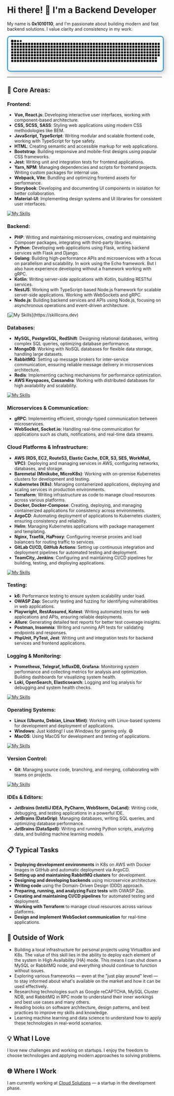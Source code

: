 # Hi there! 👋 I'm a Backend Developer

My name is **0x1010110**, and I'm passionate about building modern and fast backend solutions. I value clarity and consistency in my work.

<div align="center">
  <a href="https://github.com/0x1010110">
    <img src="/resources/grid-snake.svg" alt="snake" style="border: 3px solid #3498db; border-radius: 10px; box-shadow: 5px 5px 15px rgba(0, 0, 0, 0.2);">
  </a>
</div>


---

## 💼 Core Areas:

### Frontend:
- **Vue, React.js**: Developing interactive user interfaces, working with component-based architecture.
- **CSS, SCSS, SASS**: Styling web applications using modern CSS methodologies like BEM.
- **JavaScript, TypeScript**: Writing modular and scalable frontend code, working with TypeScript for type safety.
- **HTML**: Creating semantic and accessible markup for web applications.
- **Bootstrap**: Building responsive and mobile-first designs using popular CSS frameworks.
- **Jest**: Writing unit and integration tests for frontend applications.
- **Yarn, NPM**: Managing dependencies and scripts for frontend projects. Writing custom packages for internal use.
- **Webpack, Vite**: Bundling and optimizing frontend assets for performance.
- **Storybook**: Developing and documenting UI components in isolation for better collaboration.
- **Material-UI**: Implementing design systems and UI libraries for consistent user interfaces.

[![My Skills](https://skillicons.dev/icons?i=vue,react,css,scss,js,ts,html,bootstrap,jest,yarn,mui)](https://skillicons.dev)

### Backend:
- **PHP**: Writing and maintaining microservices, creating and maintaining Composer packages, integrating with third-party libraries.
- **Python**: Developing web applications using Flask, writing backend services with Flask and Django.
- **Golang**: Building high-performance APIs and microservices with a focus on parallelism and scalability. In work using the Echo framework. But I also have experience developing without a framework working with gRPC. 
- **Kotlin**: Writing server-side applications with Kotlin, building RESTful services.
- **NestJS**: Working with TypeScript-based Node.js framework for scalable server-side applications. Working with WebSockets and gRPC.
- **Node.js**: Building backend services and APIs using Node.js, focusing on asynchronous operations and event-driven architecture.

[![My Skills](https://skillicons.dev/icons?i=php,python,go,kotlin,nodejs,nest,flask,django,laravel,symfony,)](https://skillicons.dev)

### Databases:
- **MySQL, PostgreSQL, RedShift**: Designing relational databases, writing complex SQL queries, optimizing database performance.
- **MongoDB**: Working with NoSQL databases for flexible data storage, handling large datasets.
- **RabbitMQ**: Setting up message brokers for inter-service communication, ensuring reliable message delivery in microservices architecture.
- **Redis**: Implementing caching mechanisms for performance optimization.
- **AWS Keyspaces, Cassandra**: Working with distributed databases for high availability and scalability.

[![My Skills](https://skillicons.dev/icons?i=mysql,postgresql,redis,mongodb,rabbitmq,cassandra)](https://skillicons.dev)

### Microservices & Communication:
- **gRPC**: Implementing efficient, strongly-typed communication between microservices.
- **WebSocket, Socket.io**: Handling real-time communication for applications such as chats, notifications, and real-time data streams.


### Cloud Platforms & Infrastructure:
- **AWS (RDS, EC2, Route53, Elastic Cache, ECR, S3, SES, WorkMail, VPC)**: Deploying and managing services in AWS, configuring networks, databases, and storage.
- **Baremetal (Minikube, MicroK8s)**: Working with on-premise Kubernetes clusters for development and testing.
- **Kubernetes (K8s)**: Managing containerized applications, deploying and scaling services in production environments.
- **Terraform**: Writing infrastructure as code to manage cloud resources across various platforms.
- **Docker, Docker-Compose**: Creating, deploying, and managing containerized applications for consistency across environments.
- **ArgoCD**: Automating deployment of applications to Kubernetes clusters, ensuring consistency and reliability.
- **Helm**: Managing Kubernetes applications with package management and templating.
- **Nginx, Traefik, HaProxy**: Configuring reverse proxies and load balancers for routing traffic to services.
- **GitLab CI/CD, GitHub Actions**: Setting up continuous integration and deployment pipelines for automated testing and deployment.
- **TeamCity, Jenkins**: Configuring and maintaining CI/CD pipelines for building, testing, and deploying applications.

[![My Skills](https://skillicons.dev/icons?i=aws,k8s,terraform,docker,jenkins,github,gitlab,bitbucket)](https://skillicons.dev)

### Testing:
- **k6**: Performance testing to ensure system scalability under load.
- **OWASP Zap**: Security testing and fuzzing for identifying vulnerabilities in web applications.
- **Playwright, RestAssured, Kotest**: Writing automated tests for web applications and APIs, ensuring reliable deployments.
- **Allure**: Generating detailed test reports for better test coverage insights.
- **Postman, Insomnia**: Writing and running API tests for validating endpoints and responses.
- **PhpUnit, PyTest, Jest**: Writing unit and integration tests for backend services and frontend applications.


### Logging & Monitoring:
- **Prometheus, Telegraf, InfluxDB, Grafana**: Monitoring system performance and collecting metrics for analysis and optimization. Building dashboards for visualizing system health.
- **Loki, OpenSearch, Elasticsearch**: Logging and log analysis for debugging and system health checks.

[![My Skills](https://skillicons.dev/icons?i=grafana,prometheus)](https://skillicons.dev)

### Operating Systems:
- **Linux (Ubuntu, Debian, Linux Mint)**: Working with Linux-based systems for development and deployment of applications.
- **Windows**: Just kidding! I use Windows for gaming only. 😄
- **MacOS**: Using MacOS for development and testing of applications.

[![My Skills](https://skillicons.dev/icons?i=linux,windows,apple)](https://skillicons.dev)

### Version Control:
- **Git**: Managing source code, branching, and merging, collaborating with teams on projects.

[![My Skills](https://skillicons.dev/icons?i=git)](https://skillicons.dev)

### IDEs & Editors:
- **JetBrains (IntelliJ IDEA, PyCharm, WebStorm, GoLand)**: Writing code, debugging, and testing applications in a powerful IDE.
- **JetBrains (DataGrip)**: Managing databases, writing SQL queries, and optimizing database performance.
- **JetBrains (DataSpell)**: Writing and running Python scripts, analyzing data, and building machine learning models.

## 📋 Typical Tasks
- **Deploying development environments** in K8s on AWS with Docker Images in GitHub and automatic deployment via ArgoCD.
- **Setting up and maintaining RabbitMQ clusters** for development.
- **Designing and developing backends** using microservice architecture.
- **Writing code** using the Domain-Driven Design (DDD) approach.
- **Preparing, running, and analyzing Fuzz tests** with OWASP Zap.
- **Creating and maintaining CI/CD pipelines** for automated testing and deployment.
- **Working with Terraform** to manage cloud resources across various platforms.
- **Design and implement WebSocket communication** for real-time applications.

## 🌱 Outside of Work
- Building a local infrastructure for personal projects using VirtualBox and K8s. The value of this skill lies in the ability to deploy each element of the system in High Availability (HA) mode. This means I can shut down a MySQL or RabbitMQ node, and everything should continue to function without issues.
- Exploring various frameworks — even at the "just play around" level — to stay informed about what's available on the market and how it can be used effectively.
- Researching technologies such as Google reCAPTCHA, MySQL Cluster NDB, and RabbitMQ in RPC mode to understand their inner workings and best use cases and many others.
- Reading books on software architecture, design patterns, and best practices to improve my skills and knowledge.
- Learning machine learning and data science to understand how to apply these technologies in real-world scenarios.

## 💡 What I Love
I love new challenges and working on startups. I enjoy the freedom to choose technologies and applying modern approaches to solving problems.

## 🌐 Where I Work
I am currently working at [Cloud Solutions](https://cloud-solutions.io) — a startup in the development phase.
